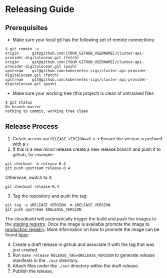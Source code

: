 # Releasing Guide

## Prerequisites

- Make sure your local git has the following set of remote connections:

```shell
$ git remote -v
origin	    git@github.com:{YOUR_GITHUB_USERNAME}/cluster-api-provider-digitalocean.git (fetch)
origin	    git@github.com:{YOUR_GITHUB_USERNAME}/cluster-api-provider-digitalocean.git (push)
upstream	git@github.com:kubernetes-sigs/cluster-api-provider-digitalocean.git (fetch)
upstream	git@github.com:kubernetes-sigs/cluster-api-provider-digitalocean.git (push)
```

- Make sure your working tree (this project) is clean of untracked files:

```shell
$ git status
On branch master
nothing to commit, working tree clean
```

## Release Process

1. Create an env var `RELEASE_VERSION=v0.x.x` Ensure the version is prefixed with a `v`
2. If this is a new minor release create a new release branch and push it to github, for example:

```shell
git checkout -b release-0.4
git push upstream release-0.4
```

Otherwise, switch to it:

```shell
git checkout release-0.4
```

3. Tag the repository and push the tag:

```shell
git tag -a $RELEASE_VERSION -m $RELEASE_VERSION
git push upstream $RELEASE_VERSION
```

The cloudbuild will automatically trigger the build and push the images to the [staging registry][staging-registry]. Once the image is available promote the image to [production registry][production registry]. More information on how to promote the image can be found [here][image-promoter]:

4. Create a draft release in github and associate it with the tag that was just created.
5. Run `make release RELEASE_TAG=$RELEASE_VERSION` to generate release manifests in the `./out` directory.
6. Attach files under the `./out` directory within the draft release.
7. Publish the release.

[staging-registry]: https://gcr.io/k8s-staging-cluster-api-do
[production registry]: https://us.gcr.io/k8s-artifacts-prod/cluster-api-do
[image-promoter]: https://github.com/kubernetes/k8s.io/tree/main/k8s.gcr.io#image-promoter
